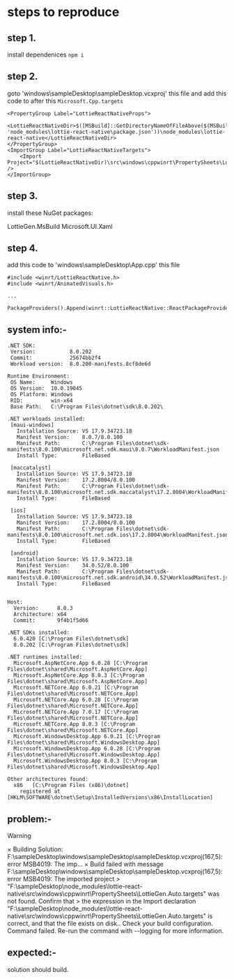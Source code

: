 # steps to reproduce

## step 1.
install dependenices `npm i`

## step 2.
goto 'windows\sampleDesktop\sampleDesktop.vcxproj' this file and add this code to after this `Microsoft.Cpp.targets`

```
<PropertyGroup Label="LottieReactNativeProps">
    <LottieReactNativeDir>$([MSBuild]::GetDirectoryNameOfFileAbove($(MSBuildThisFileDirectory), 'node_modules\lottie-react-native\package.json'))\node_modules\lottie-react-native</LottieReactNativeDir>
</PropertyGroup>
<ImportGroup Label="LottieReactNativeTargets">
    <Import Project="$(LottieReactNativeDir)\src\windows\cppwinrt\PropertySheets\LottieGen.Auto.targets" />
</ImportGroup>
```

## step 3.

install these NuGet packages:

LottieGen.MsBuild
Microsoft.UI.Xaml

## step 4.
add this code to 'windows\sampleDesktop\App.cpp' this file

```
#include <winrt/LottieReactNative.h>
#include <winrt/AnimatedVisuals.h>

...

PackageProviders().Append(winrt::LottieReactNative::ReactPackageProvider(winrt::AnimatedVisuals::LottieCodegenSourceProvider()));
```


## system info:- 

```
.NET SDK:
 Version:           8.0.202
 Commit:            25674bb2f4
 Workload version:  8.0.200-manifests.8cf8de6d

Runtime Environment:
 OS Name:     Windows
 OS Version:  10.0.19045
 OS Platform: Windows
 RID:         win-x64
 Base Path:   C:\Program Files\dotnet\sdk\8.0.202\

.NET workloads installed:
 [maui-windows]
   Installation Source: VS 17.9.34723.18
   Manifest Version:    8.0.7/8.0.100
   Manifest Path:       C:\Program Files\dotnet\sdk-manifests\8.0.100\microsoft.net.sdk.maui\8.0.7\WorkloadManifest.json
   Install Type:        FileBased

 [maccatalyst]
   Installation Source: VS 17.9.34723.18
   Manifest Version:    17.2.8004/8.0.100
   Manifest Path:       C:\Program Files\dotnet\sdk-manifests\8.0.100\microsoft.net.sdk.maccatalyst\17.2.8004\WorkloadManifest.json
   Install Type:        FileBased

 [ios]
   Installation Source: VS 17.9.34723.18
   Manifest Version:    17.2.8004/8.0.100
   Manifest Path:       C:\Program Files\dotnet\sdk-manifests\8.0.100\microsoft.net.sdk.ios\17.2.8004\WorkloadManifest.json
   Install Type:        FileBased

 [android]
   Installation Source: VS 17.9.34723.18
   Manifest Version:    34.0.52/8.0.100
   Manifest Path:       C:\Program Files\dotnet\sdk-manifests\8.0.100\microsoft.net.sdk.android\34.0.52\WorkloadManifest.json
   Install Type:        FileBased


Host:
  Version:      8.0.3
  Architecture: x64
  Commit:       9f4b1f5d66

.NET SDKs installed:
  6.0.420 [C:\Program Files\dotnet\sdk]
  8.0.202 [C:\Program Files\dotnet\sdk]

.NET runtimes installed:
  Microsoft.AspNetCore.App 6.0.28 [C:\Program Files\dotnet\shared\Microsoft.AspNetCore.App]
  Microsoft.AspNetCore.App 8.0.3 [C:\Program Files\dotnet\shared\Microsoft.AspNetCore.App]
  Microsoft.NETCore.App 6.0.21 [C:\Program Files\dotnet\shared\Microsoft.NETCore.App]
  Microsoft.NETCore.App 6.0.28 [C:\Program Files\dotnet\shared\Microsoft.NETCore.App]
  Microsoft.NETCore.App 7.0.17 [C:\Program Files\dotnet\shared\Microsoft.NETCore.App]
  Microsoft.NETCore.App 8.0.3 [C:\Program Files\dotnet\shared\Microsoft.NETCore.App]
  Microsoft.WindowsDesktop.App 6.0.21 [C:\Program Files\dotnet\shared\Microsoft.WindowsDesktop.App]
  Microsoft.WindowsDesktop.App 6.0.28 [C:\Program Files\dotnet\shared\Microsoft.WindowsDesktop.App]
  Microsoft.WindowsDesktop.App 8.0.3 [C:\Program Files\dotnet\shared\Microsoft.WindowsDesktop.App]

Other architectures found:
  x86   [C:\Program Files (x86)\dotnet]
    registered at [HKLM\SOFTWARE\dotnet\Setup\InstalledVersions\x86\InstallLocation]
```

## problem:- 

> [!WARNING]  
> × Building Solution: F:\sampleDesktop\windows\sampleDesktop\sampleDesktop.vcxproj(167,5): error MSB4019: The imp...
> × Build failed with message F:\sampleDesktop\windows\sampleDesktop\sampleDesktop.vcxproj(167,5): error MSB4019: The imported project > "F:\sampleDesktop\node_modules\lottie-react-native\src\windows\cppwinrt\PropertySheets\LottieGen.Auto.targets" was not found. Confirm that > the expression in the Import declaration "F:\sampleDesktop\node_modules\lottie-react-native\src\windows\cppwinrt\PropertySheets\LottieGen.Auto.targets" is correct, and that the file exists on disk.. Check your build configuration.
Command failed. Re-run the command with --logging for more information.

## expected:- 
solution should build.